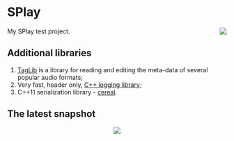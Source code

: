 # SPlay

<img src="https://raw.github.com/SMelanko/STest/master/res/Icons/btn_play.png" align="right"/><p>My SPlay test project.</p>


## Additional libraries

1. [TagLib](https://taglib.github.io/) is a library for reading and editing the meta-data of several popular audio formats;
2. Very fast, header only, [C++ logging library](https://github.com/gabime/spdlog);
3. C++11 serialization library - [cereal](https://github.com/USCiLab/cereal).


## The latest snapshot

<p align="center"><img src="https://raw.github.com/SMelanko/STest/master/snap/2016_01_01.png"/></p>
